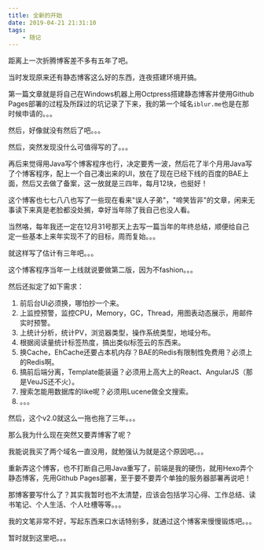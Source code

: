 ```yaml
---
title: 全新的开始
date: 2019-04-21 21:31:10
tags: 
	- 随记
---
```


距离上一次折腾博客差不多有五年了吧。

当时发现原来还有静态博客这么好的东西，连夜搭建环境开搞。

第一篇文章就是将自己在Windows机器上用Octpress搭建静态博客并使用Github Pages部署的过程及所踩过的坑记录了下来，我的第一个域名<code>iblur.me</code>也是在那时候申请的。。。

然后，好像就没有然后了吧。。。

然后，突然发现没什么可值得写的了。。。

<!-- more -->



再后来觉得用Java写个博客程序也行，决定要秀一波，然后花了半个月用Java写了个博客程序，配上一个自己凑出来的UI，放在了现在已经下线的百度的BAE上面，然后又去做了备案，这一放就是三四年，每月12块，也挺好！

这个博客也七七八八也写了一些现在看来"误人子弟"，"啼笑皆非"的文章，闲来无事读下来真是老脸都没处搁，幸好当年除了我自己也没人看。

当然咯，每年我还一定在12月31号那天上去写一篇当年的年终总结，顺便给自己定一些基本上来年实现不了的目标，周而复始。。。

就这样写了估计有三年吧。。。

这个博客程序当年一上线就说要做第二版，因为不fashion。。。

然后还拟定了如下需求：

1. 前后台UI必须换，哪怕抄一个来。
2. 上监控预警，监控CPU，Memory，GC，Thread，用图表动态展示，用邮件实时预警。
3. 上统计分析，统计PV，浏览器类型，操作系统类型，地域分布。
4. 根据阅读量统计标签热度，搞出类似标签云的东西来。
5. 换Cache，EhCache还要占本机内存？BAE的Redis有限制性免费用？必须上的Redis啊。
6. 搞前后端分离，Template能装逼？必须用上高大上的React、AngularJS（那是VeuJS还不火）。
7. 搜索怎能用数据库的like呢？必须用Lucene做全文搜索。
8. 。。。

然后，这个v2.0就这么一拖也拖了三年。。。



那么我为什么现在突然又要弄博客了呢？

我能说我买了两个域名一直没用，就勉强认为就是这个原因吧。。。

重新弄这个博客，也不打断自己用Java重写了，前端是我的硬伤，就用Hexo弄个静态博客，先用Github Pages部署，至于要不要弄个单独的服务器部署再说吧！

那博客要写什么了？其实我暂时也不太清楚，应该会包括学习心得、工作总结、读书笔记、个人生活、个人吐槽等等。。。

我的文笔非常不好，写起东西来口水话特别多，就通过这个博客来慢慢锻炼吧。。。

暂时就到这里吧。。。



